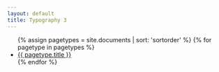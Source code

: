 ```yaml
---
layout: default
title: Typography 3
--- 
```


<ul>
{% assign pagetypes = site.documents | sort: 'sortorder' %}
{% for pagetype in pagetypes %}
		<li class="{% if pagetype.type == 'theory' %}pagetypetheory{% elsif pagetype.type != 'theory' %}pagetypeother{% endif %}"><a href="{{ site.baseurl }}{{pagetype.url}}" title="{{ pagetype.deck }}">{{ pagetype.title }}</a></li>
{% endfor %}
</ul>
